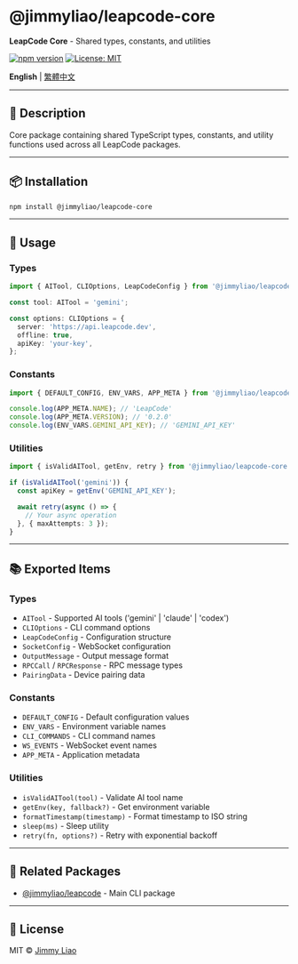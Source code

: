 # @jimmyliao/leapcode-core

**LeapCode Core** - Shared types, constants, and utilities

[![npm version](https://img.shields.io/npm/v/@jimmyliao/leapcode-core.svg)](https://www.npmjs.com/package/@jimmyliao/leapcode-core)
[![License: MIT](https://img.shields.io/badge/License-MIT-yellow.svg)](../../LICENSE)

**English** | [繁體中文](README.zh-TW.md)

---

## 📖 Description

Core package containing shared TypeScript types, constants, and utility functions used across all LeapCode packages.

---

## 📦 Installation

```bash
npm install @jimmyliao/leapcode-core
```

---

## 🔧 Usage

### Types

```typescript
import { AITool, CLIOptions, LeapCodeConfig } from '@jimmyliao/leapcode-core';

const tool: AITool = 'gemini';

const options: CLIOptions = {
  server: 'https://api.leapcode.dev',
  offline: true,
  apiKey: 'your-key',
};
```

### Constants

```typescript
import { DEFAULT_CONFIG, ENV_VARS, APP_META } from '@jimmyliao/leapcode-core';

console.log(APP_META.NAME); // 'LeapCode'
console.log(APP_META.VERSION); // '0.2.0'
console.log(ENV_VARS.GEMINI_API_KEY); // 'GEMINI_API_KEY'
```

### Utilities

```typescript
import { isValidAITool, getEnv, retry } from '@jimmyliao/leapcode-core';

if (isValidAITool('gemini')) {
  const apiKey = getEnv('GEMINI_API_KEY');

  await retry(async () => {
    // Your async operation
  }, { maxAttempts: 3 });
}
```

---

## 📚 Exported Items

### Types

- `AITool` - Supported AI tools ('gemini' | 'claude' | 'codex')
- `CLIOptions` - CLI command options
- `LeapCodeConfig` - Configuration structure
- `SocketConfig` - WebSocket configuration
- `OutputMessage` - Output message format
- `RPCCall` / `RPCResponse` - RPC message types
- `PairingData` - Device pairing data

### Constants

- `DEFAULT_CONFIG` - Default configuration values
- `ENV_VARS` - Environment variable names
- `CLI_COMMANDS` - CLI command names
- `WS_EVENTS` - WebSocket event names
- `APP_META` - Application metadata

### Utilities

- `isValidAITool(tool)` - Validate AI tool name
- `getEnv(key, fallback?)` - Get environment variable
- `formatTimestamp(timestamp)` - Format timestamp to ISO string
- `sleep(ms)` - Sleep utility
- `retry(fn, options?)` - Retry with exponential backoff

---

## 🔗 Related Packages

- [@jimmyliao/leapcode](../cli) - Main CLI package

---

## 📄 License

MIT © [Jimmy Liao](https://github.com/jimmyliao)
